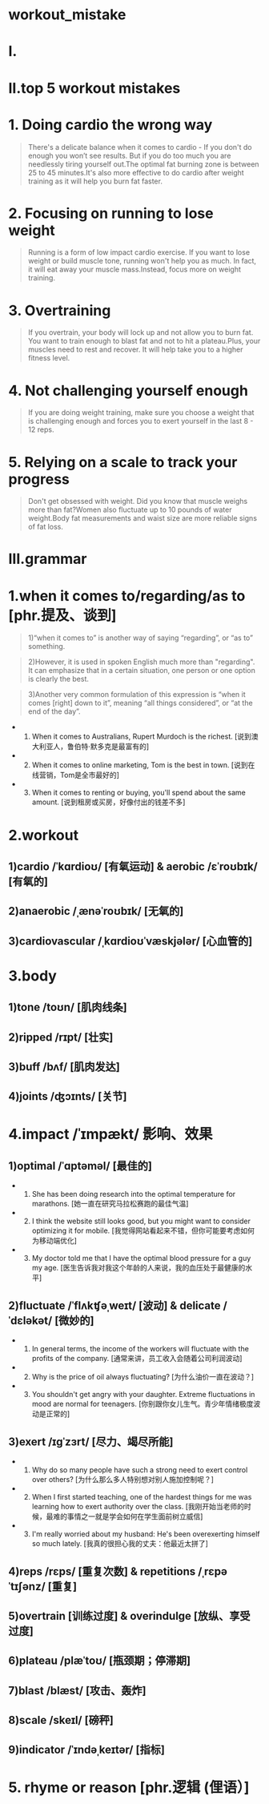 # workout_mistake
# I.



# II.top 5 workout mistakes
# 1. Doing cardio the wrong way
> There's a delicate balance when it comes to cardio - If you don't do enough you won’t see results. But if you do too much you are needlessly tiring yourself out.The optimal fat burning zone is between 25 to 45 minutes.It's also more effective to do cardio after weight training as it will help you burn fat faster.

# 2. Focusing on running to lose weight
> Running is a form of low impact cardio exercise. If you want to lose weight or build muscle tone, running won't help you as much. In fact, it will eat away your muscle mass.Instead, focus more on weight training.

# 3. Overtraining
> If you overtrain, your body will lock up and not allow you to burn fat. You want to train enough to blast fat and not to hit a plateau.Plus, your muscles need to rest and recover. It will help take you to a higher fitness level.

# 4. Not challenging yourself enough
> If you are doing weight training, make sure you choose a weight that is challenging enough and forces you to exert yourself in the last 8 - 12 reps.

# 5. Relying on a scale to track your progress
>  Don't get obsessed with weight. Did you know that muscle weighs more than fat?Women also fluctuate up to 10 pounds of water weight.Body fat measurements and waist size are more reliable signs of fat loss.


# III.grammar
# 1.when it comes to/regarding/as to [phr.提及、谈到]
> 1)“when it comes to” is another way of saying “regarding”, or “as to” something. 

> 2)However, it is used in spoken English much more than "regarding". It can emphasize that in a certain situation, one person or one option is clearly the best. 

> 3)Another very common formulation of this expression is “when it comes [right] down to it”, meaning “all things considered”, or “at the end of the day”.

- 1. When it comes to Australians, Rupert Murdoch is the richest. [说到澳大利亚人，鲁伯特·默多克是最富有的] 

- 2. When it comes to online marketing, Tom is the best in town. [说到在线营销，Tom是全市最好的] 

- 3. When it comes to renting or buying, you'll spend about the same amount. [说到租房或买房，好像付出的钱差不多]
 




# 2.workout
## 1)cardio /ˈkɑrdioʊ/ [有氧运动] & aerobic /ɛˈroʊbɪk/ [有氧的]

## 2)anaerobic /ˌænəˈroʊbɪk/ [无氧的]

## 3)cardiovascular /ˌkɑrdioʊˈvæskjələr/ [心血管的]


# 3.body
## 1)tone /toʊn/ [肌肉线条]

## 2)ripped /rɪpt/ [壮实] 

## 3)buff /bʌf/ [肌肉发达]

## 4)joints /ʤɔɪnts/ [关节]


# 4.impact /ˈɪmpækt/ 影响、效果 
## 1)optimal /ˈɑptəməl/ [最佳的] 

- 1. She has been doing research into the optimal temperature for marathons. [她一直在研究马拉松赛跑的最佳气温]

- 2. I think the website still looks good, but you might want to consider optimizing it for mobile. [我觉得网站看起来不错，但你可能要考虑如何为移动端优化] 

- 3. My doctor told me that I have the optimal blood pressure for a guy my age. [医生告诉我对我这个年龄的人来说，我的血压处于最健康的水平]

## 2)fluctuate /ˈflʌkʧəˌweɪt/ [波动] & delicate /ˈdɛləkət/ [微妙的]

- 1. In general terms, the income of the workers will fluctuate with the profits of the company. [通常来讲，员工收入会随着公司利润波动] 

- 2. Why is the price of oil always fluctuating? [为什么油价一直在波动？] 

- 3. You shouldn't get angry with your daughter. Extreme fluctuations in mood are normal for teenagers. [你别跟你女儿生气。青少年情绪极度波动是正常的]

## 3)exert /ɪgˈzɜrt/ [尽力、竭尽所能]

- 1. Why do so many people have such a strong need to exert control over others? [为什么那么多人特别想对别人施加控制呢？] 

- 2. When I first started teaching, one of the hardest things for me was learning how to exert authority over the class. [我刚开始当老师的时候，最难的事情之一就是学会如何在学生面前树立威信] 

- 3. I'm really worried about my husband: He's been overexerting himself so much lately. [我真的很担心我的丈夫：他最近太拼了]

## 4)reps /rɛps/ [重复次数] & repetitions /ˌrɛpəˈtɪʃənz/ [重复]

## 5)overtrain [训练过度] & overindulge [放纵、享受过度]

## 6)plateau /plæˈtoʊ/ [瓶颈期；停滞期]

## 7)blast /blæst/ [攻击、轰炸]

## 8)scale /skeɪl/ [磅秤]

## 9)indicator /ˈɪndəˌkeɪtər/ [指标]


# 5. rhyme or reason [phr.逻辑 (俚语）]





